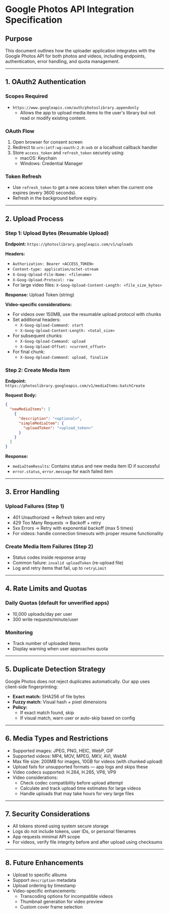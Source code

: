 # Google Photos API Integration Specification

## Purpose
This document outlines how the uploader application integrates with the Google Photos API for both photos and videos, including endpoints, authentication, error handling, and quota management.

---

## 1. OAuth2 Authentication

### Scopes Required
- `https://www.googleapis.com/auth/photoslibrary.appendonly`
  - Allows the app to upload media items to the user's library but not read or modify existing content.

### OAuth Flow
1. Open browser for consent screen
2. Redirect to `urn:ietf:wg:oauth:2.0:oob` or a localhost callback handler
3. Store `access_token` and `refresh_token` securely using:
   - macOS: Keychain
   - Windows: Credential Manager

### Token Refresh
- Use `refresh_token` to get a new access token when the current one expires (every 3600 seconds).
- Refresh in the background before expiry.

---

## 2. Upload Process

### Step 1: Upload Bytes (Resumable Upload)
**Endpoint:** `https://photoslibrary.googleapis.com/v1/uploads`

**Headers:**
- `Authorization: Bearer <ACCESS_TOKEN>`
- `Content-type: application/octet-stream`
- `X-Goog-Upload-File-Name: <filename>`
- `X-Goog-Upload-Protocol: raw`
- For large video files: `X-Goog-Upload-Content-Length: <file_size_bytes>`

**Response:** Upload Token (string)

**Video-specific considerations:**
- For videos over 150MB, use the resumable upload protocol with chunks
- Set additional headers:
  - `X-Goog-Upload-Command: start`
  - `X-Goog-Upload-Content-Length: <total_size>`
- For subsequent chunks:
  - `X-Goog-Upload-Command: upload`
  - `X-Goog-Upload-Offset: <current_offset>`
- For final chunk:
  - `X-Goog-Upload-Command: upload, finalize`

### Step 2: Create Media Item
**Endpoint:** `https://photoslibrary.googleapis.com/v1/mediaItems:batchCreate`

**Request Body:**
```json
{
  "newMediaItems": [
    {
      "description": "<optional>",
      "simpleMediaItem": {
        "uploadToken": "<upload_token>"
      }
    }
  ]
}
```

**Response:**
- `mediaItemResults`: Contains status and new media item ID if successful
- `error.status`, `error.message` for each failed item

---

## 3. Error Handling

### Upload Failures (Step 1)
- 401 Unauthorized → Refresh token and retry
- 429 Too Many Requests → Backoff + retry
- 5xx Errors → Retry with exponential backoff (max 5 times)
- For videos: handle connection timeouts with proper resume functionality

### Create Media Item Failures (Step 2)
- Status codes inside response array
- Common failure: `invalid uploadToken` (re-upload file)
- Log and retry items that fail, up to `retryLimit`

---

## 4. Rate Limits and Quotas

### Daily Quotas (default for unverified apps)
- 10,000 uploads/day per user
- 300 write requests/minute/user

### Monitoring
- Track number of uploaded items
- Display warning when user approaches quota

---

## 5. Duplicate Detection Strategy
Google Photos does not reject duplicates automatically. Our app uses client-side fingerprinting:
- **Exact match:** SHA256 of file bytes
- **Fuzzy match:** Visual hash + pixel dimensions
- **Policy:**
  - If exact match found, skip
  - If visual match, warn user or auto-skip based on config

---

## 6. Media Types and Restrictions
- Supported images: JPEG, PNG, HEIC, WebP, GIF
- Supported videos: MP4, MOV, MPEG, MKV, AVI, WebM
- Max file size: 200MB for images, 10GB for videos (with chunked upload)
- Upload fails for unsupported formats — app logs and skips these
- Video codecs supported: H.264, H.265, VP8, VP9
- Video considerations:
  - Check codec compatibility before upload attempt
  - Calculate and track upload time estimates for large videos
  - Handle uploads that may take hours for very large files

---

## 7. Security Considerations
- All tokens stored using system secure storage
- Logs do not include tokens, user IDs, or personal filenames
- App requests minimal API scope
- For videos, verify file integrity before and after upload using checksums

---

## 8. Future Enhancements
- Upload to specific albums
- Support `description` metadata
- Upload ordering by timestamp
- Video-specific enhancements:
  - Transcoding options for incompatible videos
  - Thumbnail generation for video preview
  - Custom cover frame selection

